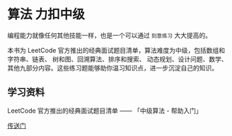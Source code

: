 # 算法 力扣中级

编程能力就像任何其他技能一样，也是一个可以通过 `刻意练习` 大大提高的。

本书为 LeetCode 官方推出的经典面试题目清单，算法难度为中级，包括数组和字符串、链表、 树和图、回溯算法、排序和搜索、 动态规划、设计问题、数学、其他九部分内容。这些练习题能够助你温习知识点，进一步沉淀自己的知识。

## 学习资料

LeetCode 官方推出的经典面试题目清单 —— 「中级算法 - 帮助入门」

[传送门](https://leetcode.cn/leetbook/detail/top-interview-questions-medium/)
